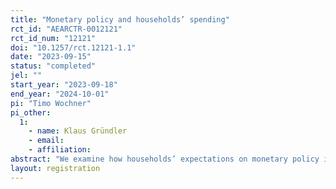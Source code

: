 ```yaml
---
title: "Monetary policy and households’ spending"
rct_id: "AEARCTR-0012121"
rct_id_num: "12121"
doi: "10.1257/rct.12121-1.1"
date: "2023-09-15"
status: "completed"
jel: ""
start_year: "2023-09-18"
end_year: "2024-10-01"
pi: "Timo Wochner"
pi_other:
  1:
    - name: Klaus Gründler
    - email: 
    - affiliation: 
abstract: "We examine how households’ expectations on monetary policy influence their spending intentions. "
layout: registration
---
```


